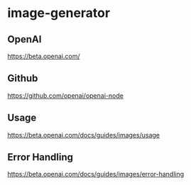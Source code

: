 # image-generator

## OpenAI

<https://beta.openai.com/>

## Github

<https://github.com/openai/openai-node>

## Usage

 <https://beta.openai.com/docs/guides/images/usage>

## Error Handling

<https://beta.openai.com/docs/guides/images/error-handling>
